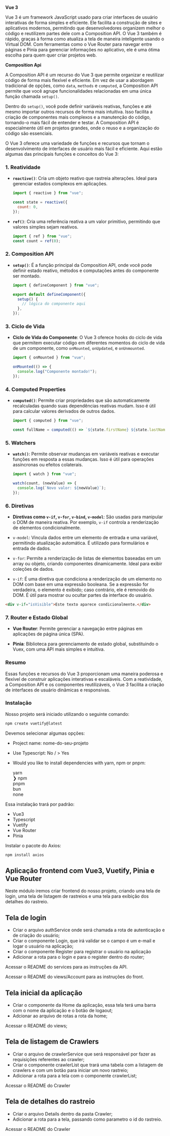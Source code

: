 **Vue 3**

Vue 3 é um framework JavaScript usado para criar interfaces de usuário interativas de forma simples e eficiente. Ele facilita a construção de sites e aplicativos modernos, permitindo que desenvolvedores organizem melhor o código e reutilizem partes dele com a Composition API. O Vue 3 também é rápido, graças à forma como atualiza a tela de maneira inteligente usando o Virtual DOM. Com ferramentas como o Vue Router para navegar entre páginas e Pinia para gerenciar informações no aplicativo, ele é uma ótima escolha para quem quer criar projetos web.

**Composition Api**

A Composition API é um recurso do Vue 3 que permite organizar e reutilizar código de forma mais flexível e eficiente. Em vez de usar a abordagem tradicional de opções, como `data`, `methods` e `computed`, a Composition API permite que você agrupe funcionalidades relacionadas em uma única função chamada `setup()`.

Dentro do `setup()`, você pode definir variáveis reativas, funções e até mesmo importar outros recursos de forma mais intuitiva. Isso facilita a criação de componentes mais complexos e a manutenção do código, tornando-o mais fácil de entender e testar. A Composition API é especialmente útil em projetos grandes, onde o reuso e a organização do código são essenciais.

O Vue 3 oferece uma variedade de funções e recursos que tornam o desenvolvimento de interfaces de usuário mais fácil e eficiente. Aqui estão algumas das principais funções e conceitos do Vue 3:

### 1. **Reatividade**

- **`reactive()`**: Cria um objeto reativo que rastreia alterações. Ideal para gerenciar estados complexos em aplicações.

  ```javascript
  import { reactive } from "vue";

  const state = reactive({
    count: 0,
  });
  ```

- **`ref()`**: Cria uma referência reativa a um valor primitivo, permitindo que valores simples sejam reativos.

  ```javascript
  import { ref } from "vue";
  const count = ref(0);
  ```

### 2. **Composition API**

- **`setup()`**: É a função principal da Composition API, onde você pode definir estado reativo, métodos e computações antes do componente ser montado.

  ```javascript
  import { defineComponent } from "vue";

  export default defineComponent({
    setup() {
      // lógica do componente aqui
    },
  });
  ```

### 3. **Ciclo de Vida**

- **Ciclo de Vida do Componente**: O Vue 3 oferece hooks do ciclo de vida que permitem executar código em diferentes momentos do ciclo de vida de um componente, como `onMounted`, `onUpdated`, e `onUnmounted`.

  ```javascript
  import { onMounted } from "vue";

  onMounted(() => {
    console.log("Componente montado!");
  });
  ```

### 4. **Computed Properties**

- **`computed()`**: Permite criar propriedades que são automaticamente recalculadas quando suas dependências reativas mudam. Isso é útil para calcular valores derivados de outros dados.

  ```javascript
  import { computed } from "vue";

  const fullName = computed(() => `${state.firstName} ${state.lastName}`);
  ```

### 5. **Watchers**

- **`watch()`**: Permite observar mudanças em variáveis reativas e executar funções em resposta a essas mudanças. Isso é útil para operações assíncronas ou efeitos colaterais.

  ```javascript
  import { watch } from "vue";

  watch(count, (newValue) => {
    console.log(`Novo valor: ${newValue}`);
  });
  ```

### 6. **Diretivas**

- **Diretivas como `v-if`, `v-for`, `v-bind`, `v-model`**: São usadas para manipular o DOM de maneira reativa. Por exemplo, `v-if` controla a renderização de elementos condicionalmente.

- `v-model`: Vincula dados entre um elemento de entrada e uma variável, permitindo atualização automática. É utilizado para formulários e entrada de dados.

- `v-for`: Permite a renderização de listas de elementos baseadas em um array ou objeto, criando componentes dinamicamente. Ideal para exibir coleções de dados.

- `v-if`: É uma diretiva que condiciona a renderização de um elemento no DOM com base em uma expressão booleana. Se a expressão for verdadeira, o elemento é exibido; caso contrário, ele é removido do DOM. É útil para mostrar ou ocultar partes da interface do usuário.

```html
<div v-if="isVisible">Este texto aparece condicionalmente.</div>
```

### 7. **Router e Estado Global**

- **Vue Router**: Permite gerenciar a navegação entre páginas em aplicações de página única (SPA).

- **Pinia**: Biblioteca para gerenciamento de estado global, substituindo o Vuex, com uma API mais simples e intuitiva.

### Resumo

Essas funções e recursos do Vue 3 proporcionam uma maneira poderosa e flexível de construir aplicações interativas e escaláveis. Com a reatividade, a Composition API e os componentes reutilizáveis, o Vue 3 facilita a criação de interfaces de usuário dinâmicas e responsivas.

### Instalação

Nosso projeto será iniciado utilizando o seguinte comando:

```javascript
npm create vuetify@latest
```

Devemos selecionar algumas opções:

- Project name: nome-do-seu-projeto
- Use Typescript: No / > Yes
- Would you like to install dependencies with yarn, npm or pnpm:

  yarn\
   ❯ npm\
   pnpm\
   bun\
   none

Essa instalação trará por padrão:

- Vue3
- Typescript
- Vuetify
- Vue Router
- Pinia

Instalar o pacote do Axios:

```javascript
npm install axios
```

## Aplicação frontend com Vue3, Vuetify, Pinia e Vue Router

Neste módulo iremos criar frontend do nosso projeto, criando uma tela de login, uma tela de listagem de rastreios e uma tela para exibição dos detalhes do rastreio.

## Tela de login

- Criar o arquivo authService onde será chamada a rota de autenticação e de criação do usuário;
- Criar o componente Login, que irá validar se o campo é um e-mail e logar o usuário na aplicação;
- Criar o componente Register para registrar o usuário na aplicação
- Adicionar a rota para o login e para o register dentro do router;

Acessar o README do services para as instruções da API.

Acessar o README do views/Account para as instruções do front.

## Tela inicial da aplicação

- Criar o componente da Home da aplicação, essa tela terá uma barra com o nome da aplicação e o botão de logaout;
- Adcionar ao arquivo de rotas a rota da home;

Acessar o README do views;

## Tela de listagem de Crawlers

- Criar o arquivo de crawlerService que será responsável por fazer as requisições referentes ao crawler;
- Criar o componente crawlerList que trará uma tabela com a listagem de crawlers e com um botão para iniciar um novo rastreio;
- Adicionar a rota para a tela com o componente crawlerList;

Acessar o README do Crawler

## Tela de detalhes do rastreio

- Criar o arquivo Details dentro da pasta Crawler;
- Adicionar a rota para a tela, passando como parametro o id do rastreio.

Acessar o README do Crawler
